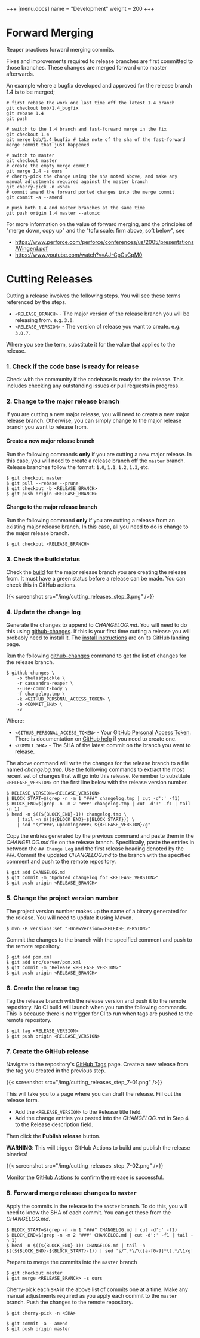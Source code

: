 +++
[menu.docs]
name = "Development"
weight = 200
+++

# Forward Merging

Reaper practices forward merging commits.

Fixes and improvements required to release branches are first committed to those branches. These changes are merged forward onto master afterwards.

An example where a bugfix developed and approved for the release branch 1.4 is to be merged;
```
# first rebase the work one last time off the latest 1.4 branch
git checkout bob/1.4_bugfix
git rebase 1.4
git push

# switch to the 1.4 branch and fast-forward merge in the fix
git checkout 1.4
git merge bob/1.4_bugfix # take note of the sha of the fast-forward merge commit that just happened

# switch to master
git checkout master
# create the empty merge commit
git merge 1.4 -s ours
# cherry-pick the change using the sha noted above, and make any manual adjustments required against the master branch
git cherry-pick -n <sha>
# commit amend the forward ported changes into the merge commit
git commit -a --amend

# push both 1.4 and master branches at the same time
git push origin 1.4 master --atomic
```

For more information on the value of forward merging, and the principles of "merge down, copy up" and the "tofu scale: firm above, soft below", see

 - https://www.perforce.com/perforce/conferences/us/2005/presentations/Wingerd.pdf
 - https://www.youtube.com/watch?v=AJ-CpGsCpM0


# Cutting Releases

Cutting a release involves the following steps. You will see these terms referenced by the steps.

* `<RELEASE_BRANCH>` - The major version of the release branch you will be releasing from. e.g. `3.0`.
* `<RELEASE_VERSION>` - The version of release you want to create. e.g. `3.0.7`.

Where you see the term, substitute it for the value that applies to the release.

### 1. Check if the code base is ready for release

Check with the community if the codebase is ready for the release. This includes checking any outstanding issues or pull requests in progress.

### 2. Change to the major release branch

If you are cutting a new major release, you will need to create a new major release branch. Otherwise, you can simply change to the major release branch you want to release from.

#### Create a new major release branch

Run the following commands **only** if you are cutting a new major release. In this case, you will need to create a release branch off the `master` branch. Release branches follow the format: `1.0`, `1.1`, `1.2`, `1.3`, etc.

```shell script
$ git checkout master
$ git pull --rebase --prune
$ git checkout -b <RELEASE_BRANCH>
$ git push origin <RELEASE_BRANCH>
```

#### Change to the major release branch

Run the following command **only** if you are cutting a release from an existing major release branch. In this case, all you need to do is change to the major release branch.

```shell script
$ git checkout <RELEASE_BRANCH>
```

### 3. Check the build status

Check the [build](https://github.com/thelastpickle/cassandra-reaper/actions?query=workflow%3ACI) for the major release branch you are creating the release from. It must have a green status before a release can be made. You can check this in GitHub actions.

{{< screenshot src="/img/cutting_releases_step_3.png" />}}

### 4. Update the change log

Generate the changes to append to _CHANGELOG.md_. You will need to do this using [github-changes](https://github.com/lalitkapoor/github-changes). If this is your first time cutting a release you will probably need to install it. The [install instructions](https://github.com/lalitkapoor/github-changes#installation) are on its GitHub landing page.

Run the following [github-changes](https://github.com/lalitkapoor/github-changes) command to get the list of changes for the release branch.

```shell script
$ github-changes \
    -o thelastpickle \
    -r cassandra-reaper \
    --use-commit-body \
    -f changelog.tmp \
    -k <GITHUB_PERSONAL_ACCESS_TOKEN> \
    -b <COMMIT_SHA> \
    -v
```

Where:
* `<GITHUB_PERSONAL_ACCESS_TOKEN>` - Your [GitHub Personal Access Token](https://github.blog/2013-05-16-personal-api-tokens/). There is documentation on [GitHub help](https://help.github.com/en/github/authenticating-to-github/creating-a-personal-access-token-for-the-command-line) if you need to create one.
* `<COMMIT_SHA>` - The SHA of the latest commit on the branch you want to release.

The above command will write the changes for the release branch to a file named _changelog.tmp_. Use the following commands to extract the most recent set of changes that will go into this release. Remember to substitute `<RELEASE_VERSION>` on the first line below with the release version number.

```shell script
$ RELEASE_VERSION=<RELEASE_VERSION>
$ BLOCK_START=$(grep -n -m 1 "###" changelog.tmp | cut -d':' -f1)
$ BLOCK_END=$(grep -n -m 2 "###" changelog.tmp | cut -d':' -f1 | tail -n 1)
$ head -n $((${BLOCK_END}-1)) changelog.tmp \
    | tail -n $((${BLOCK_END}-${BLOCK_START})) \
    | sed "s/^###\ upcoming/###\ ${RELEASE_VERSION}/g"
```

Copy the entries generated by the previous command and paste them in the _CHANGELOG.md_ file on the release branch. Specifically, paste the entries in between the `## Change Log` and the first release heading denoted by the `###`. Commit the updated _CHANGELOG.md_ to the branch with the specified comment and push to the remote repository.

```shell script
$ git add CHANGELOG.md
$ git commit -m "Updated changelog for <RELEASE_VERSION>"
$ git push origin <RELEASE_BRANCH>
```

### 5. Change the project version number

The project version number makes up the name of a binary generated for the release. You will need to update it using Maven.

```shell script
$ mvn -B versions:set "-DnewVersion=<RELEASE_VERSION>"
```

Commit the changes to the branch with the specified comment and push to the remote repository.

```shell script
$ git add pom.xml
$ git add src/server/pom.xml
$ git commit -m "Release <RELEASE_VERSION>"
$ git push origin <RELEASE_BRANCH>
```

### 6. Create the release tag

Tag the release branch with the release version and push it to the remote repository. No CI build will launch when you run the following commands. This is because there is no trigger for CI to run when tags are pushed to the remote repository. 

```shell script
$ git tag <RELEASE_VERSION>
$ git push origin <RELEASE_VERSION>
```

### 7. Create the GitHub release

Navigate to the repository's [GitHub Tags](https://github.com/thelastpickle/cassandra-reaper/tags) page. Create a new release from the tag you created in the previous step.

{{< screenshot src="/img/cutting_releases_step_7-01.png" />}}

This will take you to a page where you can draft the release. Fill out the release form.
* Add the `<RELEASE_VERSION>` to the Release title field.
* Add the change entries you pasted into the _CHANGELOG.md_ in Step 4 to the Release description field.

Then click the **Publish release** button.

**WARNING**: This will trigger GitHub Actions to build and publish the release binaries!

{{< screenshot src="/img/cutting_releases_step_7-02.png" />}}

Monitor the [GitHub Actions](https://github.com/thelastpickle/cassandra-reaper/actions?query=workflow%3ACI+event%3Arelease) to confirm the release is successful.

### 8. Forward merge release changes to `master`

Apply the commits in the release to the `master` branch. To do this, you will need to know the SHA of each commit. You can get these from the _CHANGELOG.md_.

```shell script
$ BLOCK_START=$(grep -n -m 1 "###" CHANGELOG.md | cut -d':' -f1)
$ BLOCK_END=$(grep -n -m 2 "###" CHANGELOG.md | cut -d':' -f1 | tail -n 1)
$ head -n $((${BLOCK_END}-1)) CHANGELOG.md | tail -n $((${BLOCK_END}-${BLOCK_START}-1)) | sed 's/^.*\/\([a-f0-9]*\).*/\1/g'
```

Prepare to merge the commits into the `master` branch

```shell script
$ git checkout master
$ git merge <RELEASE_BRANCH> -s ours
```

Cherry-pick each `SHA` in the above list of commits one at a time. Make any manual adjustments required as you apply each commit to the `master` branch. Push the changes to the remote repository.

```shell script
$ git cherry-pick -n <SHA>

$ git commit -a --amend
$ git push origin master
```
